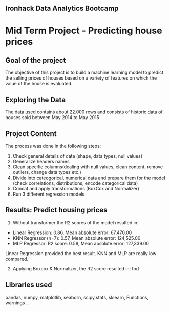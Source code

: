 ## Ironhack Data Analytics Bootcamp 
# **Mid Term Project - Predicting house prices**

## **Goal of the project**

The objective of this project is to build a machine learning model to predict the selling prices of houses based on a variety of features on which the value of the house is evaluated.


## **Exploring the Data**

The data used contains about 22.000 rows and consists of historic data of houses sold between May 2014 to May 2015

## **Project Content** 

The process was done in the following steps:

1.  Check general details of data (shape, data types, null values)
2.  Generalize headers names
3.  Clean specific columns(dealing with null values, clean content, remove outliers, change data types etc.)
4.  Divide into cateogorical, numerical data and prepare them for the model (check correlations, distributions, encode categorical data)
5.  Concat and apply transformations (BoxCox and Normalizer)
6.  Run 3 different regression models

## **Results: Predict housing prices**

1. Without transformer the R2 scores of the model resulted in: 

- Linear Regression: 0.86, Mean absolute error: 67,470.00
- KNN Regressor (n=7): 0.57, Mean absolute error: 124,525.00
- MLP Regressor: R2 score: 0.58, Mean absolute error: 127,339.00

Linear Regression provided the best result. KNN and MLP are really low compared.

2. Applying Boxcox & Normalizer, the R2 score resulted in: tbd


## **Libraries used**

pandas, numpy, matplotlib, seaborn, scipy.stats, sklearn, Functions, warnings ..






